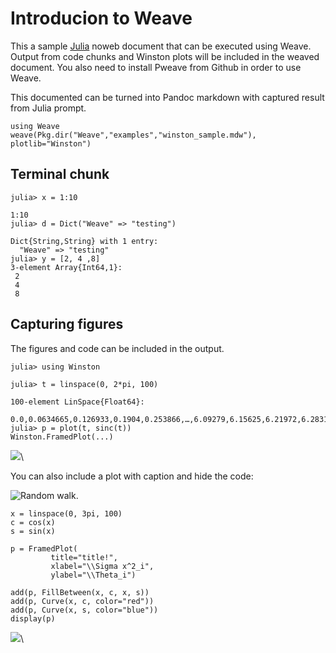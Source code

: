 
# Introducion to Weave

This a sample [Julia](http://julialang.org/) noweb document that can
be executed using Weave. Output from code chunks and Winston
plots will be included in the weaved document. You also need to install Pweave from Github in order to use Weave.

This documented can be turned into Pandoc markdown with captured
result from Julia prompt.

~~~~{.julia}
using Weave
weave(Pkg.dir("Weave","examples","winston_sample.mdw"), plotlib="Winston")
~~~~

## Terminal chunk

~~~~{.julia}
julia> x = 1:10

1:10
julia> d = Dict("Weave" => "testing")

Dict{String,String} with 1 entry:
  "Weave" => "testing"
julia> y = [2, 4 ,8]
3-element Array{Int64,1}:
 2
 4
 8
~~~~~~~~~~~~~





## Capturing figures

The figures and code can be included in the output.

~~~~{.julia}
julia> using Winston

julia> t = linspace(0, 2*pi, 100)

100-element LinSpace{Float64}:
 0.0,0.0634665,0.126933,0.1904,0.253866,…,6.09279,6.15625,6.21972,6.28319
julia> p = plot(t, sinc(t))
Winston.FramedPlot(...)
~~~~~~~~~~~~~


![](figures/winston_sample_2_1.png)\ 




You can also include a plot with caption and hide the code:

![Random walk.](figures/winston_sample_random_1.png)



~~~~{.julia}
x = linspace(0, 3pi, 100)
c = cos(x)
s = sin(x)

p = FramedPlot(
         title="title!",
         xlabel="\\Sigma x^2_i",
         ylabel="\\Theta_i")

add(p, FillBetween(x, c, x, s))
add(p, Curve(x, c, color="red"))
add(p, Curve(x, s, color="blue"))
display(p)
~~~~~~~~~~~~~


![](figures/winston_sample_4_1.png)\ 

